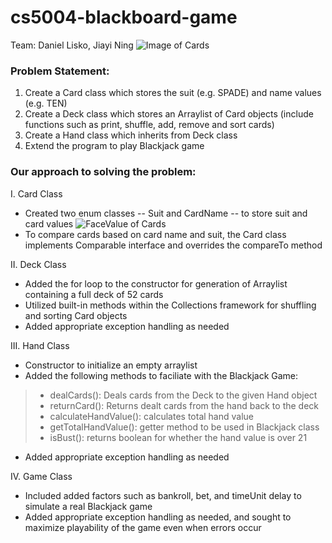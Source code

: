 # cs5004-blackboard-game
Team: Daniel Lisko, Jiayi Ning
![Image of Cards](https://www.888casino.com/blog/sites/newblog.888casino.com/files/inline-images/blackjack-card-shoe.png)

### Problem Statement: 
1. Create a Card class which stores the suit (e.g. SPADE) and name values (e.g. TEN)
2. Create a Deck class which stores an Arraylist of Card objects (include functions such as print, shuffle, add, remove and sort cards)
3. Create a Hand class which inherits from Deck class
4. Extend the program to play Blackjack game

### Our approach to solving the problem:
I. Card Class
* Created two enum classes -- Suit and CardName -- to store suit and card values
![FaceValue of Cards](https://www.888casino.com/blog/sites/newblog.888casino.com/files/inline-images/blackjack-card-values.png)
* To compare cards based on card name and suit, the Card class implements Comparable interface and overrides the compareTo method

II. Deck Class
* Added the for loop to the constructor for generation of Arraylist containing a full deck of 52 cards
* Utilized built-in methods within the Collections framework for shuffling and sorting Card objects
* Added appropriate exception handling as needed

III. Hand Class
* Constructor to initialize an empty arraylist
* Added the following methods to faciliate with the Blackjack Game:
>* dealCards(): Deals cards from the Deck to the given Hand object
>* returnCard(): Returns dealt cards from the hand back to the deck
>* calculateHandValue(): calculates total hand value
>* getTotalHandValue(): getter method to be used in Blackjack class
>* isBust(): returns boolean for whether the hand value is over 21
* Added appropriate exception handling as needed

IV. Game Class
* Included added factors such as bankroll, bet, and timeUnit delay to simulate a real Blackjack game
* Added appropriate exception handling as needed, and sought to maximize playability of the game even when errors occur

